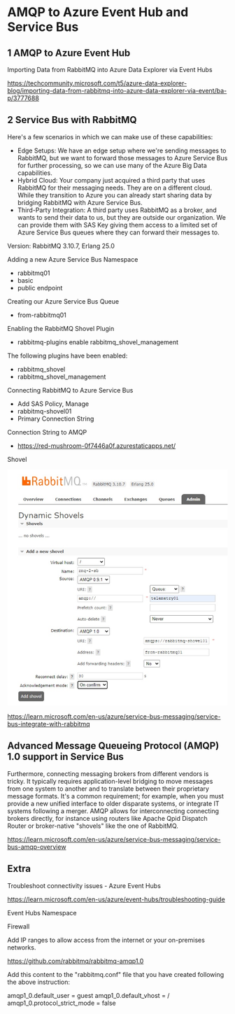 # AMQP to Azure Event Hub and Service Bus

## 1 AMQP to Azure Event Hub 

Importing Data from RabbitMQ into Azure Data Explorer via Event Hubs

https://techcommunity.microsoft.com/t5/azure-data-explorer-blog/importing-data-from-rabbitmq-into-azure-data-explorer-via-event/ba-p/3777688

## 2 Service Bus with RabbitMQ


Here's a few scenarios in which we can make use of these capabilities:

* Edge Setups: We have an edge setup where we're sending messages to RabbitMQ, but we want to forward those messages to Azure Service Bus for further processing, so we can use many of the Azure Big Data capabilities.
* Hybrid Cloud: Your company just acquired a third party that uses RabbitMQ for their messaging needs. They are on a different cloud. While they transition to Azure you can already start sharing data by bridging RabbitMQ with  Azure Service Bus.
* Third-Party Integration: A third party uses RabbitMQ as a broker, and wants to send their data to us, but they are outside our organization. We can provide them with SAS Key giving them access to a limited set of Azure Service Bus queues where they can forward their messages to.


Version:
RabbitMQ 3.10.7, Erlang 25.0

Adding a new Azure Service Bus Namespace

* rabbitmq01
* basic
* public endpoint

Creating our Azure Service Bus Queue
* from-rabbitmq01

Enabling the RabbitMQ Shovel Plugin
* rabbitmq-plugins enable rabbitmq_shovel_management

The following plugins have been enabled:
* rabbitmq_shovel
* rabbitmq_shovel_management


Connecting RabbitMQ to Azure Service Bus
* Add SAS Policy, Manage
* rabbitmq-shovel01
* Primary Connection String

Connection String to AMQP
* https://red-mushroom-0f7446a0f.azurestaticapps.net/

Shovel

![Shovel ](https://github.com/spawnmarvel/quickguides/blob/main/eventhub/images/shovel.jpg)


https://learn.microsoft.com/en-us/azure/service-bus-messaging/service-bus-integrate-with-rabbitmq


## Advanced Message Queueing Protocol (AMQP) 1.0 support in Service Bus

Furthermore, connecting messaging brokers from different vendors is tricky. It typically requires application-level bridging to move messages from one system to another and to translate between their proprietary message formats. It's a common requirement; for example, when you must provide a new unified interface to older disparate systems, or integrate IT systems following a merger. AMQP allows for interconnecting connecting brokers directly, for instance using routers like Apache Qpid Dispatch Router or broker-native "shovels" like the one of RabbitMQ.

https://learn.microsoft.com/en-us/azure/service-bus-messaging/service-bus-amqp-overview



## Extra

Troubleshoot connectivity issues - Azure Event Hubs

https://learn.microsoft.com/en-us/azure/event-hubs/troubleshooting-guide

Event Hubs Namespace

Firewall

Add IP ranges to allow access from the internet or your on-premises networks. 

https://github.com/rabbitmq/rabbitmq-amqp1.0

Add this content to the "rabbitmq.conf" file that you have created following the above instruction:

amqp1_0.default_user  = guest
amqp1_0.default_vhost = /
amqp1_0.protocol_strict_mode = false











